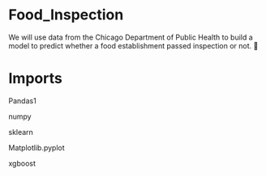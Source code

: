 # Food_Inspection

We will use data from the Chicago Department of Public Health to build a model to predict whether a food establishment passed inspection or not. 🥘
# Imports

Pandas1

numpy

sklearn

Matplotlib.pyplot

xgboost
